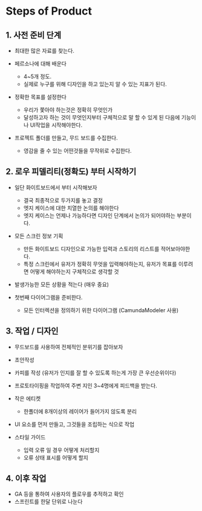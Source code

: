 # Steps of Product

## 1. 사전 준비 단계
- 최대한 많은 자료를 찾는다.
- 페르소나에 대해 배운다
	- 4~5개 정도.
	- 실제로 누구를 위해 디자인을 하고 있는지 알 수 있는 지표가 된다.

- 정확한 목표를 설정한다
	- 우리가 쫓아야 하는것은 정확히 무엇인가
	- 달성하고자 하는 것이 무엇인지부터 구체적으로 말 할 수 있게 된 다음에 기능이나 UI작업을 시작해야한다.

- 프로젝트 폴더를 만들고, 무드 보드를 수집한다.
	- 영감을 줄 수 있는 어떤것들을 무작위로 수집한다.

	
## 2. 로우 피델리티(정확도) 부터 시작하기
- 일단 화이트보드에서 부터 시작해보자
	- 결국 최종적으로 두가지를 놓고 결정
	- 엣지 케이스에 대한 치열한 논의를 해야한다
	- 엣지 케이스는 언제나 가능하다면 디자인 단계에서 논의가 되어야하는 부분이다.

- 모든 스크린 정보 기획
	- 만든 화이트보드 디자인으로 가능한 입력과 스토리의 리스트를 적어보아야한다.
	- 특정 스크린에서 유저가 정확히 무엇을 입력해야하는지, 유저가 목표를 이루려면 어떻게 해야하는지 구체적으로 생각할 것

- 발생가능한 모든 상황을 적는다 (매우 중요)

- 첫번째 다이어그램을 준비한다.
	- 모든 인터렉션을 정의하기 위한 다이어그램 (CamundaModeler 사용)

## 3. 작업 / 디자인	
- 무드보드를 사용하여 전체적인 분위기를 잡아보자
- 초안작성
- 카피를 작성 (유저가 인지를 잘 할 수 있도록 하는게 가장 큰 우선순위이다)

- 프로토타이핑을 작업하여 주변 지인 3~4명에게 피드백을 받는다.

- 작은 에티켓
	- 한폴더에 8개이상의 레이어가 들어가지 않도록 분리

- UI 요소를 먼저 만들고, 그것들을 조립하는 식으로 작업	
- 스타일 가이드
	- 입력 오류 일 경우 어떻게 처리할지
	- 오류 상태 표시를 어떻게 할지


## 4. 이후 작업	
- GA 등을 통하여 사용자의 플로우를 추적하고 확인
- 스프린트를 한달 단위로 나눈다